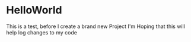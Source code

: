 # HelloWorld
This is a test, before I create a brand new Project
I'm Hoping that this will help log changes to my code
